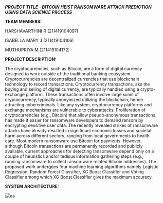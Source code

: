 ***PROJECT TITLE - BITCOIN HEIST RANSOMWARE ATTACK PREDICTION USING DATA SCIENCE PROCESS***

**TEAM MEMBERS:**

HARSHAVARTHINI R (211419104097)

ISABELLA MARY J (211419104106)

MUTHUPRIYA M (211419104172)

**PROJECT DESCRIPTION:**

The cryptocurrencies, such as Bitcoin, are a form of digital currency designed to work outside of the traditional banking ecosystem. Cryptocurrencies are decentralized 
currencies that use blockchain technology to record transactions. Cryptocurrency transactions, aka the buying and selling of digital currency, are typically handled using a crypto-exchange platform. These transactions often involve large sums of cryptocurrency, typically anonymized utilizing the blockchain, hence attracting cybercriminals. Like any system, cryptocurrency platforms and exchange mechanisms are vulnerable to cyberattacks. Proliferation of cryptocurrencies (e.g., Bitcoin) that allow pseudo-anonymous transactions, has made it easier for ransomware developers to demand ransom by encrypting sensitive user data. The recently revealed strikes of 
ransomware attacks have already resulted in significant economic losses and societal harm across different sectors, ranging from local governments to health care. Most 
modern ransomware use Bitcoin for payments. However, although Bitcoin transactions are permanently recorded and publicly available, current approaches for detecting 
ransomware depend only on a couple of heuristics and/or tedious information gathering steps (e.g., running ransomware to collect ransomware related Bitcoin addresses).
The proposed work undergoes four machine learning algorithms namely Logistic Regression, Random Forest Classifier, XG Boost Classifier and Voting Classifier among which XG Boost Classifier gives the maximum accuracy.

**SYSTEM ARCHITECTURE:**

![aa](https://user-images.githubusercontent.com/78010188/230545754-1fc26720-37f7-4cc9-93fc-9e3ec7519569.jpg)
